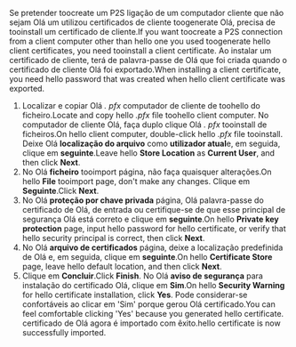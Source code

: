 <span data-ttu-id="62431-101">Se pretender toocreate um P2S ligação de um computador cliente que não sejam Olá um utilizou certificados de cliente toogenerate Olá, precisa de tooinstall um certificado de cliente.</span><span class="sxs-lookup"><span data-stu-id="62431-101">If you want toocreate a P2S connection from a client computer other than hello one you used toogenerate hello client certificates, you need tooinstall a client certificate.</span></span> <span data-ttu-id="62431-102">Ao instalar um certificado de cliente, terá de palavra-passe de Olá que foi criada quando o certificado de cliente Olá foi exportado.</span><span class="sxs-lookup"><span data-stu-id="62431-102">When installing a client certificate, you need hello password that was created when hello client certificate was exported.</span></span>

1. <span data-ttu-id="62431-103">Localizar e copiar Olá *. pfx* computador de cliente de toohello do ficheiro.</span><span class="sxs-lookup"><span data-stu-id="62431-103">Locate and copy hello *.pfx* file toohello client computer.</span></span> <span data-ttu-id="62431-104">No computador de cliente Olá, faça duplo clique Olá *. pfx* tooinstall de ficheiros.</span><span class="sxs-lookup"><span data-stu-id="62431-104">On hello client computer, double-click hello *.pfx* file tooinstall.</span></span> <span data-ttu-id="62431-105">Deixe Olá **localização do arquivo** como **utilizador atual**e, em seguida, clique em **seguinte**.</span><span class="sxs-lookup"><span data-stu-id="62431-105">Leave hello **Store Location** as **Current User**, and then click **Next**.</span></span>
2. <span data-ttu-id="62431-106">No Olá **ficheiro** tooimport página, não faça quaisquer alterações.</span><span class="sxs-lookup"><span data-stu-id="62431-106">On hello **File** tooimport page, don't make any changes.</span></span> <span data-ttu-id="62431-107">Clique em **Seguinte**.</span><span class="sxs-lookup"><span data-stu-id="62431-107">Click **Next**.</span></span>
3. <span data-ttu-id="62431-108">No Olá **proteção por chave privada** página, Olá palavra-passe do certificado de Olá, de entrada ou certifique-se de que esse principal de segurança Olá está correto e clique em **seguinte**.</span><span class="sxs-lookup"><span data-stu-id="62431-108">On hello **Private key protection** page, input hello password for hello certificate, or verify that hello security principal is correct, then click **Next**.</span></span>
4. <span data-ttu-id="62431-109">No Olá **arquivo de certificados** página, deixe a localização predefinida de Olá e, em seguida, clique em **seguinte**.</span><span class="sxs-lookup"><span data-stu-id="62431-109">On hello **Certificate Store** page, leave hello default location, and then click **Next**.</span></span>
5. <span data-ttu-id="62431-110">Clique em **Concluir**.</span><span class="sxs-lookup"><span data-stu-id="62431-110">Click **Finish**.</span></span> <span data-ttu-id="62431-111">No Olá **aviso de segurança** para instalação do certificado Olá, clique em **Sim**.</span><span class="sxs-lookup"><span data-stu-id="62431-111">On hello **Security Warning** for hello certificate installation, click **Yes**.</span></span> <span data-ttu-id="62431-112">Pode considerar-se confortáveis ao clicar em 'Sim' porque gerou Olá certificado.</span><span class="sxs-lookup"><span data-stu-id="62431-112">You can feel comfortable clicking 'Yes' because you generated hello certificate.</span></span> <span data-ttu-id="62431-113">certificado de Olá agora é importado com êxito.</span><span class="sxs-lookup"><span data-stu-id="62431-113">hello certificate is now successfully imported.</span></span>
